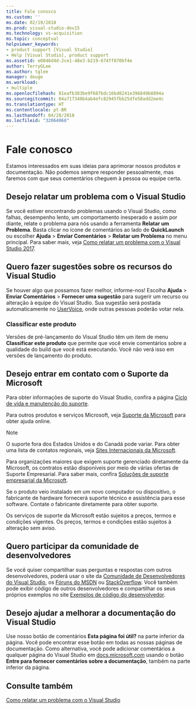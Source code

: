 ```yaml
---
title: Fale conosco
ms.custom: ''
ms.date: 02/19/2018
ms.prod: visual-studio-dev15
ms.technology: vs-acquisition
ms.topic: conceptual
helpviewer_keywords:
- product support [Visual Studio]
- Help [Visual Studio], product support
ms.assetid: e0846d4d-2ce1-48e3-b219-674ff070bf4e
author: TerryGLee
ms.author: tglee
manager: douge
ms.workload:
- multiple
ms.openlocfilehash: 81eafb383be9f687bdc16bd8241e396849b8894a
ms.sourcegitcommit: 04a717340b4ab4efc82945fbb25dfe58add2ee4c
ms.translationtype: HT
ms.contentlocale: pt-BR
ms.lasthandoff: 04/28/2018
ms.locfileid: "32064068"
---
```

# <a name="talk-to-us"></a>Fale conosco
Estamos interessados em suas ideias para aprimorar nossos produtos e documentação. Não podemos sempre responder pessoalmente, mas faremos com que seus comentários cheguem à pessoa ou equipe certa.  

## <a name="i-want-to-report-a-problem-with-visual-studio"></a>Desejo relatar um problema com o Visual Studio
Se você estiver encontrando problemas usando o Visual Studio, como falhas, desempenho lento, um comportamento inesperado e assim por diante, relate o problema para nós usando a ferramenta **Relatar um Problema**. Basta clicar no ícone de comentários ao lado de **QuickLaunch** ou escolher **Ajuda** >  **Enviar Comentários** > **Relatar um Problema** no menu principal. Para saber mais, veja [Como relatar um problema com o Visual Studio 2017](how-to-report-a-problem-with-visual-studio-2017.md).

## <a name="i-want-to-make-a-suggestion-about-visual-studio-features"></a>Quero fazer sugestões sobre os recursos do Visual Studio
Se houver algo que possamos fazer melhor, informe-nos! Escolha **Ajuda** > **Enviar Comentários** > **Fornecer uma sugestão** para sugerir um recurso ou alteração à equipe do Visual Studio. Sua sugestão será postada automaticamente no [UserVoice](https://visualstudio.uservoice.com), onde outras pessoas poderão votar nela.

### <a name="rate-this-product"></a>Classificar este produto
Versões de pré-lançamento do Visual Studio têm um item de menu **Classificar este produto** que permite que você envie comentários sobre a qualidade do build que você está executando. Você não verá isso em versões de lançamento do produto.

## <a name="i-want-to-contact-microsoft-support"></a>Desejo entrar em contato com o Suporte da Microsoft
Para obter informações de suporte do Visual Studio, confira a página [Ciclo de vida e manutenção do suporte](https://docs.microsoft.com/visualstudio/productinfo/vs-servicing-vs).

Para outros produtos e serviços Microsoft, veja [Suporte da Microsoft](http://go.microsoft.com/fwlink/?LinkID=99019) para obter ajuda online.

> [!NOTE]
> O suporte fora dos Estados Unidos e do Canadá pode variar. Para obter uma lista de contatos regionais, veja [Sites Internacionais da Microsoft](http://www.microsoft.com/worldwide/).

Para organizações maiores que exigem suporte gerenciado diretamente da Microsoft, os contratos estão disponíveis por meio de várias ofertas de Suporte Empresarial. Para saber mais, confira [Soluções de suporte empresarial da Microsoft](http://go.microsoft.com/fwlink/?LinkId=258223).

Se o produto veio instalado em um novo computador ou dispositivo, o fabricante de hardware fornecerá suporte técnico e assistência para esse software. Contate o fabricante diretamente para obter suporte.

Os serviços de suporte da Microsoft estão sujeitos a preços, termos e condições vigentes. Os preços, termos e condições estão sujeitos à alteração sem aviso.

## <a name="i-want-to-get-involved-in-the-developer-community"></a>Quero participar da comunidade de desenvolvedores
Se você quiser compartilhar suas perguntas e respostas com outros desenvolvedores, poderá usar o site da [Comunidade de Desenvolvedores do Visual Studio](https://developercommunity.visualstudio.com/index.html), os [Fóruns do MSDN](http://social.msdn.microsoft.com/Forums/home) ou [StackOverflow](http://stackoverflow.com/). Você também pode exibir código de outros desenvolvedores e compartilhar os seus próprios exemplos no site [Exemplos de código do desenvolvedor](http://code.msdn.microsoft.com/).

## <a name="i-want-to-help-improve-the-visual-studio-documentation"></a>Desejo ajudar a melhorar a documentação do Visual Studio
Use nosso botão de comentários **Esta página foi útil?** na parte inferior da página. Você pode encontrar esse botão em todas as nossas páginas de documentação. Como alternativa, você pode adicionar comentários a qualquer página do Visual Studio em [docs.microsoft.com](https://docs.microsoft.com/visualstudio/) usando o botão **Entre para fornecer comentários sobre a documentação**, também na parte inferior da página.

## <a name="see-also"></a>Consulte também
[Como relatar um problema com o Visual Studio](how-to-report-a-problem-with-visual-studio-2017.md)
